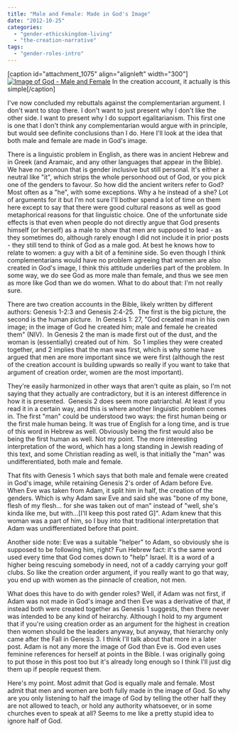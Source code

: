 ```yaml
---
title: "Male and Female: Made in God's Image"
date: "2012-10-25"
categories: 
  - "gender-ethicskingdom-living"
  - "the-creation-narrative"
tags: 
  - "gender-roles-intro"
---
```


\[caption id="attachment\_1075" align="alignleft" width="300"\][![Image of God - Male and Female](images/Image-of-God-Male-and-Female.jpg "Image of God - Male and Female")](http://www.anabaptistredux.com/wp-content/uploads/2012/10/Image-of-God-Male-and-Female.jpg) In the creation account, it actually is this simple\[/caption\]

I've now concluded my rebuttals against the complementarian argument. I don't want to stop there. I don't want to just present why I don't like the other side. I want to present why I do support egalitarianism. This first one is one that I don't think any complementarian would argue with in principle, but would see definite conclusions than I do. Here I'll look at the idea that both male and female are made in God's image.

There is a linguistic problem in English, as there was in ancient Hebrew and in Greek (and Aramaic, and any other languages that appear in the Bible). We have no pronoun that is gender inclusive but still personal. It's either a neutral like "it", which strips the whole personhood out of God, or you pick one of the genders to favour. So how did the ancient writers refer to God? Most often as a "he", with some exceptions. Why a he instead of a she? Lot of arguments for it but I'm not sure I'll bother spend a lot of time on them here except to say that there were good cultural reasons as well as good metaphorical reasons for that linguistic choice. One of the unfortunate side effects is that even when people do not directly argue that God presents himself (or herself) as a male to show that men are supposed to lead - as they sometimes do, although rarely enough I did not include it in prior posts - they still tend to think of God as a male god. At best he knows how to relate to women: a guy with a bit of a feminine side. So even though I think complementarians would have no problem agreeing that women are also created in God's image, I think this attitude underlies part of the problem. In some way, we do see God as more male than female, and thus we see men as more like God than we do women. What to do about that: I'm not really sure.

<!--more-->There are two creation accounts in the Bible, likely written by different authors: Genesis 1-2:3 and Genesis 2:4-25.  The first is the big picture, the second is the human picture.  In Genesis 1: 27, "God created man in his own image; in the image of God he created him; male and female he created them" (NIV).  In Genesis 2 the man is made first out of the dust, and the woman is (essentially) created out of him.  So 1 implies they were created together, and 2 implies that the man was first, which is why some have argued that men are more important since we were first (although the rest of the creation account is building upwards so really if you want to take that argument of creation order, women are the most important).

They're easily harmonized in other ways that aren't quite as plain, so I'm not saying that they actually are contradictory, but it is an interest difference in how it is presented.  Genesis 2 does seem more patriarchal. At least if you read it in a certain way, and this is where another linguistic problem comes in. The first "man" could be understood two ways: the first human being or the first male human being. It was true of English for a long time, and is true of this word in Hebrew as well. Obviously being the first would also be being the first human as well. Not my point. The more interesting interpretation of the word, which has a long standing in Jewish reading of this text, and some Christian reading as well, is that initially the "man" was undifferentiated, both male and female.

That fits with Genesis 1 which says that both male and female were created in God's image, while retaining Genesis 2's order of Adam before Eve. When Eve was taken from Adam, it split him in half, the creation of the genders. Which is why Adam saw Eve and said she was "bone of my bone, flesh of my flesh... for she was taken out of man" instead of "well, she's kinda like me, but with...\[I'll keep this post rated G\]". Adam knew that this woman was a part of him, so I buy into that traditional interpretation that Adam was undifferentiated before that point.

Another side note: Eve was a suitable "helper" to Adam, so obviously she is supposed to be following him, right? Fun Hebrew fact: it's the same word used every time that God comes down to "help" Israel. It is a word of a higher being rescuing somebody in need, not of a caddy carrying your golf clubs. So like the creation order argument, if you really want to go that way, you end up with women as the pinnacle of creation, not men.

What does this have to do with gender roles? Well, if Adam was not first, if Adam was not made in God's image and then Eve was a derivative of that, if instead both were created together as Genesis 1 suggests, then there never was intended to be any kind of heirarchy. Although I hold to my argument that if you're using creation order as an argument for the highest in creation then women should be the leaders anyway, but anyway, that hierarchy only came after the Fall in Genesis 3. I think I'll talk about that more in a later post. Adam is not any more the image of God than Eve is. God even uses feminine references for herself at points in the Bible. I was originally going to put those in this post too but it's already long enough so I think I'll just dig them up if people request them.

Here's my point. Most admit that God is equally male and female. Most admit that men and women are both fully made in the image of God. So why are you only listening to half the image of God by telling the other half they are not allowed to teach, or hold any authority whatsoever, or in some churches even to speak at all? Seems to me like a pretty stupid idea to ignore half of God.
